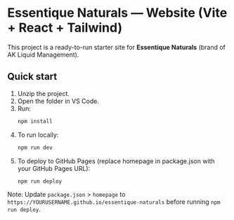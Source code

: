 
# Essentique Naturals — Website (Vite + React + Tailwind)

This project is a ready-to-run starter site for **Essentique Naturals** (brand of AK Liquid Management).

## Quick start

1. Unzip the project.
2. Open the folder in VS Code.
3. Run:
   ```bash
   npm install
   ```
4. To run locally:
   ```bash
   npm run dev
   ```
5. To deploy to GitHub Pages (replace homepage in package.json with your GitHub Pages URL):
   ```bash
   npm run deploy
   ```

Note: Update `package.json` > `homepage` to `https://YOURUSERNAME.github.io/essentique-naturals` before running `npm run deploy`.
